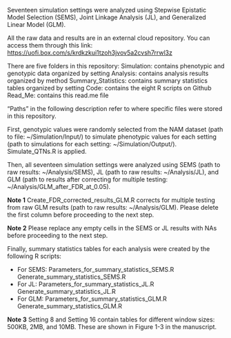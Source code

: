 Seventeen simulation settings were analyzed using Stepwise Epistatic Model Selection (SEMS), Joint Linkage Analysis (JL), and Generalized Linear Model (GLM).

All the raw data and results are in an external cloud repository. You can access them through this link: https://uofi.box.com/s/krdkzkui1tzoh3jvov5a2cvsh7rrwl3z 

There are five folders in this repository: 
Simulation: contains phenotypic and genotypic data organized by setting 
Analysis: contains analysis results organized by method 
Summary_Statistics: contains summary statistics tables organized by setting 
Code: contains the eight R scripts on Github 
Read_Me: contains this read.me file

“Paths” in the following description refer to where specific files were stored in this repository.  

First, genotypic values were randomly selected from the NAM dataset (path to file: ~/Simulation/Input/) to simulate phenotypic values for each setting (path to simulations for each setting: ~/Simulation/Output/). Simulate_QTNs.R is applied. 

Then, all seventeen simulation settings were analyzed using SEMS (path to raw results: ~/Analysis/SEMS), JL (path to raw results: ~/Analysis/JL), and GLM (path to results after correcting for multiple testing: ~/Analysis/GLM_after_FDR_at_0.05). 

**Note 1** Create_FDR_corrected_results_GLM.R corrects for multiple testing from raw GLM results (path to raw results: ~/Analysis/GLM). Please delete the first column before proceeding to the next step.

**Note 2** Please replace any empty cells in the SEMS or JL results with NAs before proceeding to the next step.

Finally, summary statistics tables for each analysis were created by the following R scripts:
* For SEMS: 
Parameters_for_summary_statistics_SEMS.R 
Generate_summary_statistics_SEMS.R 
* For JL:
Parameters_for_summary_statistics_JL.R
Generate_summary_statistics_JL.R
* For GLM: 
Parameters_for_summary_statistics_GLM.R
Generate_summary_statistics_GLM.R 

**Note 3** Setting 8 and Setting 16 contain tables for different window sizes: 500KB, 2MB, and 10MB. These are shown in Figure 1-3 in the manuscript.     

 
